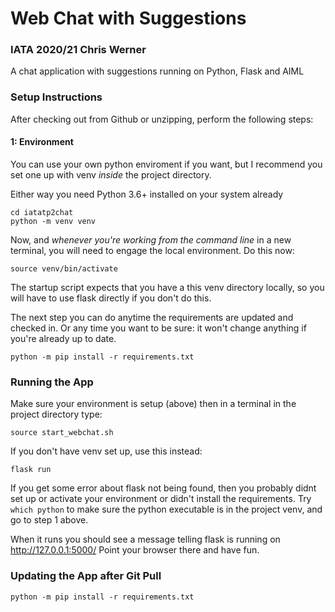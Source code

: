 # Web Chat with Suggestions

### IATA 2020/21  Chris Werner
A chat application with suggestions running on Python, Flask and AIML

### Setup Instructions
After checking out from Github or unzipping, perform the following steps:

#### 1: Environment
You can use your own python enviroment if you want, but I recommend
you set one up with venv _inside_ the project directory.

Either way you need Python 3.6+ installed on your system already

    cd iatatp2chat
    python -m venv venv
   
Now, and _whenever you're working from the command line_ in a new
terminal, you will need to engage the local environment. Do this now:

    source venv/bin/activate
 
The startup script expects that you have a this venv directory locally, so
you will have to use flask directly if you don't do this.

The next step you can do anytime the requirements are updated and checked in.
Or any time you want to be sure: it won't change anything if you're already up to date.

    python -m pip install -r requirements.txt 
 
### Running the App
Make sure your environment is setup (above) then in a terminal in the project
 directory type:

    source start_webchat.sh
    
If you don't have venv set up, use this instead:
    
    flask run

If you get some error about flask not being found, then you probably didnt set up
or activate your environment or didn't install the requirements. 
Try `which python` to make sure the python executable is in the project venv, 
and go to step 1 above.

When it runs you should see a message telling flask is running on http://127.0.0.1:5000/
Point your browser there and have fun.
    
### Updating the App after Git Pull
    python -m pip install -r requirements.txt 

